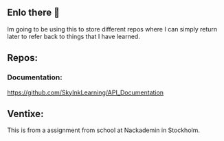 ## Enlo there 👋

Im going to be using this to store different repos where I can simply return later to refer back to things that I have learned.

## Repos:

### Documentation:

https://github.com/SkyInkLearning/API_Documentation






## Ventixe:

This is from a assignment from school at Nackademin in Stockholm.
